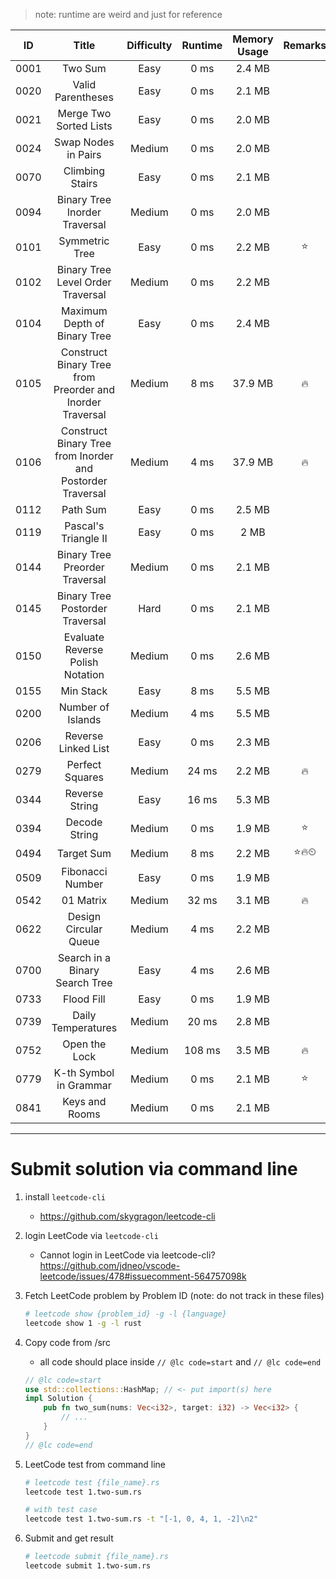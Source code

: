 > note: runtime are weird and just for reference

|  ID  |                           Title                            | Difficulty | Runtime | Memory Usage | Remarks | Last Review |
| :--: | :--------------------------------------------------------: | :--------: | :-----: | :----------: | :-----: | :---------: |
| 0001 |                          Two Sum                           |    Easy    |  0 ms   |    2.4 MB    |         |             |
| 0020 |                     Valid Parentheses                      |    Easy    |  0 ms   |    2.1 MB    |         |             |
| 0021 |                   Merge Two Sorted Lists                   |    Easy    |  0 ms   |    2.0 MB    |         |             |
| 0024 |                    Swap Nodes in Pairs                     |   Medium   |  0 ms   |    2.0 MB    |         |             |
| 0070 |                      Climbing Stairs                       |    Easy    |  0 ms   |    2.1 MB    |         |             |
| 0094 |               Binary Tree Inorder Traversal                |   Medium   |  0 ms   |    2.0 MB    |         |             |
| 0101 |                       Symmetric Tree                       |    Easy    |  0 ms   |    2.2 MB    |   ⭐    |             |
| 0102 |             Binary Tree Level Order Traversal              |   Medium   |  0 ms   |    2.2 MB    |         |             |
| 0104 |                Maximum Depth of Binary Tree                |    Easy    |  0 ms   |    2.4 MB    |         | 2020/02/24  |
| 0105 | Construct Binary Tree from Preorder and Inorder Traversal  |   Medium   |  8 ms   |   37.9 MB    |   🔥    |             |
| 0106 | Construct Binary Tree from Inorder and Postorder Traversal |   Medium   |  4 ms   |   37.9 MB    |   🔥    |             |
| 0112 |                          Path Sum                          |    Easy    |  0 ms   |    2.5 MB    |         |             |
| 0119 |                    Pascal's Triangle II                    |    Easy    |  0 ms   |     2 MB     |         |             |
| 0144 |               Binary Tree Preorder Traversal               |   Medium   |  0 ms   |    2.1 MB    |         |             |
| 0145 |              Binary Tree Postorder Traversal               |    Hard    |  0 ms   |    2.1 MB    |         |             |
| 0150 |              Evaluate Reverse Polish Notation              |   Medium   |  0 ms   |    2.6 MB    |         |             |
| 0155 |                         Min Stack                          |    Easy    |  8 ms   |    5.5 MB    |         |             |
| 0200 |                     Number of Islands                      |   Medium   |  4 ms   |    5.5 MB    |         |             |
| 0206 |                    Reverse Linked List                     |    Easy    |  0 ms   |    2.3 MB    |         |             |
| 0279 |                      Perfect Squares                       |   Medium   |  24 ms  |    2.2 MB    |   🔥    |             |
| 0344 |                       Reverse String                       |    Easy    |  16 ms  |    5.3 MB    |         |             |
| 0394 |                       Decode String                        |   Medium   |  0 ms   |    1.9 MB    |   ⭐    |             |
| 0494 |                         Target Sum                         |   Medium   |  8 ms   |    2.2 MB    |  ⭐🔥⏲  | 2020/02/19  |
| 0509 |                      Fibonacci Number                      |    Easy    |  0 ms   |    1.9 MB    |         |             |
| 0542 |                         01 Matrix                          |   Medium   |  32 ms  |    3.1 MB    |   🔥    |             |
| 0622 |                   Design Circular Queue                    |   Medium   |  4 ms   |    2.2 MB    |         |             |
| 0700 |               Search in a Binary Search Tree               |    Easy    |  4 ms   |    2.6 MB    |         |             |
| 0733 |                         Flood Fill                         |    Easy    |  0 ms   |    1.9 MB    |         |             |
| 0739 |                     Daily Temperatures                     |   Medium   |  20 ms  |    2.8 MB    |         |             |
| 0752 |                       Open the Lock                        |   Medium   | 108 ms  |    3.5 MB    |   🔥    |             |
| 0779 |                   K-th Symbol in Grammar                   |   Medium   |  0 ms   |    2.1 MB    |   ⭐    |             |
| 0841 |                       Keys and Rooms                       |   Medium   |  0 ms   |    2.1 MB    |         |             |

---

# Submit solution via command line

1. install `leetcode-cli`
   - https://github.com/skygragon/leetcode-cli
1. login LeetCode via `leetcode-cli`
   - Cannot login in LeetCode via leetcode-cli? https://github.com/jdneo/vscode-leetcode/issues/478#issuecomment-564757098k
1. Fetch LeetCode problem by Problem ID (note: do not track in these files)
   ```sh
   # leetcode show {problem_id} -g -l {language}
   leetcode show 1 -g -l rust
   ```
1. Copy code from /src
   - all code should place inside `// @lc code=start` and `// @lc code=end`
   ```rust
   // @lc code=start
   use std::collections::HashMap; // <- put import(s) here
   impl Solution {
       pub fn two_sum(nums: Vec<i32>, target: i32) -> Vec<i32> {
           // ...
       }
   }
   // @lc code=end
   ```
1. LeetCode test from command line

   ```sh
   # leetcode test {file_name}.rs
   leetcode test 1.two-sum.rs

   # with test case
   leetcode test 1.two-sum.rs -t "[-1, 0, 4, 1, -2]\n2"
   ```

1. Submit and get result
   ```sh
   # leetcode submit {file_name}.rs
   leetcode submit 1.two-sum.rs
   ```
